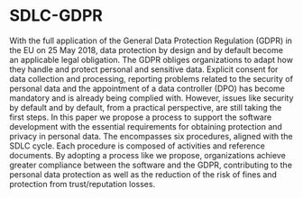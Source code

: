 # SDLC-GDPR

With the full application of the General Data Protection Regulation (GDPR) in the EU on 25 May 2018, data protection by design and by default become an applicable legal obligation. The GDPR obliges organizations to adapt how they handle and protect personal and sensitive data. Explicit consent for data collection and processing, reporting problems related to the security of personal data and the appointment of a data controller (DPO) has become mandatory and is already being complied with. However, issues like security by default and by default, from a practical perspective, are still taking the first steps.
In this paper we propose a process to support the software development with the essential requirements for obtaining protection and privacy in personal data. The encompasses six procedures, aligned with the SDLC cycle. Each procedure is composed of activities and reference documents. By adopting a process like we propose, organizations achieve greater compliance between the software and the GDPR, contributing to the personal data protection as well as the reduction of the risk of fines and protection from trust/reputation losses. 
